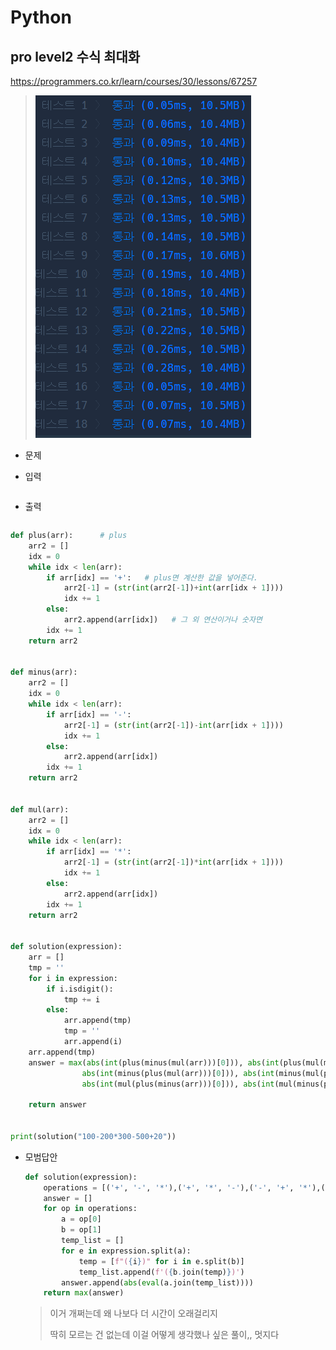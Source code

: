 # Python

## pro level2 수식 최대화

https://programmers.co.kr/learn/courses/30/lessons/67257



> ![image-20210509201322952](md-images/image-20210509201322952.png)



* 문제

  > 

* 입력

  > 
  >
  > ```bash
  > 
  > ```
  
* 출력

  > 
  >
  > ```bash
  > 
  > ```





```python
def plus(arr):      # plus
    arr2 = []
    idx = 0
    while idx < len(arr):
        if arr[idx] == '+':   # plus면 계산한 값을 넣어준다.
            arr2[-1] = (str(int(arr2[-1])+int(arr[idx + 1])))
            idx += 1
        else:
            arr2.append(arr[idx])   # 그 외 연산이거나 숫자면
        idx += 1
    return arr2


def minus(arr):
    arr2 = []
    idx = 0
    while idx < len(arr):
        if arr[idx] == '-':
            arr2[-1] = (str(int(arr2[-1])-int(arr[idx + 1])))
            idx += 1
        else:
            arr2.append(arr[idx])
        idx += 1
    return arr2


def mul(arr):
    arr2 = []
    idx = 0
    while idx < len(arr):
        if arr[idx] == '*':
            arr2[-1] = (str(int(arr2[-1])*int(arr[idx + 1])))
            idx += 1
        else:
            arr2.append(arr[idx])
        idx += 1
    return arr2


def solution(expression):
    arr = []
    tmp = ''
    for i in expression:
        if i.isdigit():
            tmp += i
        else:
            arr.append(tmp)
            tmp = ''
            arr.append(i)
    arr.append(tmp)
    answer = max(abs(int(plus(minus(mul(arr)))[0])), abs(int(plus(mul(minus(arr)))[0])),
                abs(int(minus(plus(mul(arr)))[0])), abs(int(minus(mul(plus(arr)))[0])),
                abs(int(mul(plus(minus(arr)))[0])), abs(int(mul(minus(plus(arr)))[0])))

    return answer


print(solution("100-200*300-500+20"))
```

> 



* 모범답안

  ```python
  def solution(expression):
      operations = [('+', '-', '*'),('+', '*', '-'),('-', '+', '*'),('-', '*', '+'),('*', '+', '-'),('*', '-', '+')]
      answer = []
      for op in operations:
          a = op[0]
          b = op[1]
          temp_list = []
          for e in expression.split(a):
              temp = [f"({i})" for i in e.split(b)]
              temp_list.append(f'({b.join(temp)})')
          answer.append(abs(eval(a.join(temp_list))))
      return max(answer)
  ```

  > 이거 개쩌는데 왜 나보다 더 시간이 오래걸리지
  >
  > 딱히 모르는 건 없는데 이걸 어떻게 생각했나 싶은 풀이,, 멋지다

